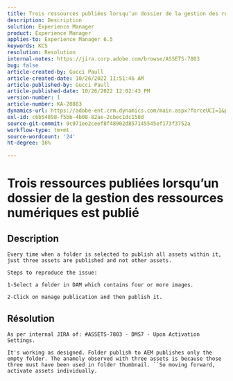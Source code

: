 ```yaml
---
title: Trois ressources publiées lorsqu’un dossier de la gestion des ressources numériques est publié
description: Description
solution: Experience Manager
product: Experience Manager
applies-to: Experience Manager 6.5
keywords: KCS
resolution: Resolution
internal-notes: https://jira.corp.adobe.com/browse/ASSETS-7803
bug: false
article-created-by: Gucci Paull
article-created-date: 10/26/2022 11:51:46 AM
article-published-by: Gucci Paull
article-published-date: 10/26/2022 12:02:43 PM
version-number: 1
article-number: KA-20883
dynamics-url: https://adobe-ent.crm.dynamics.com/main.aspx?forceUCI=1&pagetype=entityrecord&etn=knowledgearticle&id=2dad0d8b-2455-ed11-bba2-6045bd006268
exl-id: c6b54898-f5bb-4b08-82ae-2cbec1dc158d
source-git-commit: 9c971ee2ceef8f48902d857145545ef173f3752a
workflow-type: tm+mt
source-wordcount: '24'
ht-degree: 16%

---
```


# Trois ressources publiées lorsqu’un dossier de la gestion des ressources numériques est publié

## Description





```
Every time when a folder is selected to publish all assets within it, just three assets are published and not other assets.

Steps to reproduce the issue:

1-Select a folder in DAM which contains four or more images.
```


`2-Click on manage publication and then publish it.`


## Résolution


`As per internal JIRA of: #ASSETS-7803 - DMS7 - Upon Activation Settings.`

`It's working as designed. Folder publish to AEM publishes only the empty folder. The anamoly observed with three assets is because those three must have been used in folder thumbnail. ``So moving forward, activate assets individually.`

